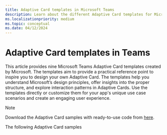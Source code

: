 ```yaml
---
title: Adaptive Card templates in Microsoft Teams
description: Learn about the different Adaptive Card templates for Microsoft Teams and use them as inspiration to design your own Adaptive Card.
ms.localizationpriority: medium
ms.topic: conceptual
ms.date: 04/12/2024
---
```


# Adaptive Card templates in Teams

This article provides nine Microsoft Teams Adaptive Card templates created by Microsoft. The templates aim to provide a practical reference point to inspire you to design your own Adaptive Card. The templates help you understand Microsoft’s design principles, offer insights into the proper structure, and explore interaction patterns in Adaptive Cards. Use the templates directly or customize them for your app's unique use case scenarios and create an engaging user experience.

> [!NOTE]
> Download the Adaptive Card samples with ready-to-use code from [here](https://github.com/pnp/AdaptiveCards-Templates).

The following Adaptive Card samples

